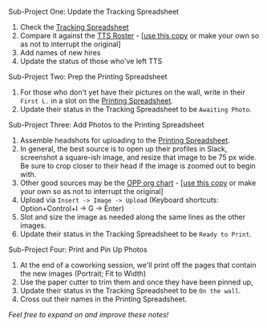 
Sub-Project One: Update the Tracking Spreadsheet
1. Check the [Tracking Spreadsheet](https://docs.google.com/spreadsheets/d/1WiHRitHG8pxH13OSdhV8Rx4aRz73Zdp_nkz9L5H0nkU/edit#gid=1889587966)
2. Compare it against the [TTS Roster](https://docs.google.com/spreadsheets/d/1tRzGxnI1E4soOkHsod5xd-XmO33cy0cKRx7LpSNAaF0/edit?usp=sharing) - [[use this copy](https://docs.google.com/spreadsheets/d/1EYVWtKGBBnyZXfiudWO18Fl2vr4nVWQcJBhvACbbKbk/edit#gid=581768240) or make your own so as not to interrupt the original] 
3. Add names of new hires
4. Update the status of those who've left TTS 
  
Sub-Project Two: Prep the Printing Spreadsheet
1. For those who don't yet have their pictures on the wall, write in their `First L.` in a slot on the [Printing Spreadsheet](https://docs.google.com/spreadsheets/d/1WiHRitHG8pxH13OSdhV8Rx4aRz73Zdp_nkz9L5H0nkU/edit#gid=1675692351).  
2. Update their status in the Tracking Spreadsheet to be `Awaiting Photo`.  
  
Sub-Project Three: Add Photos to the Printing Spreadsheet 
1. Assemble headshots for uploading to the [Printing Spreadsheet](https://docs.google.com/spreadsheets/d/1WiHRitHG8pxH13OSdhV8Rx4aRz73Zdp_nkz9L5H0nkU/edit#gid=1675692351).  
2. In general, the best source is to open up their profiles in Slack, screenshot a square-ish image, and resize that image to be 75 px wide.  Be sure to crop closer to their head if the image is zoomed out to begin with.  
3. Other good sources may be the [OPP org chart](https://docs.google.com/presentation/d/10Qfq1AaQh74q76Pik99kQedvshLBo0qLWZGsH-nrV0w/edit#slide=id.g36a90c50d9_0_5) - [[use this copy](https://docs.google.com/presentation/d/10Z0REftWybdhBqoNKCo6RLCEY0WjGSsmTsIYYXe4GgY/edit#slide=id.g437916919f_0_14) or make your own so as not to interrupt the original] 
4. Upload via `Insert -> Image -> Upload` (Keyboard shortcuts: Option+Control+I -> G -> Enter)
5. Slot and size the image as needed along the same lines as the other images.  
6. Update their status in the Tracking Spreadsheet to be `Ready to Print`. 

  
Sub-Project Four: Print and Pin Up Photos
1. At the end of a coworking session, we'll print off the pages that contain the new images (Portrait; Fit to Width)
2. Use the paper cutter to trim them and once they have been pinned up, 
3. Update their status in the Tracking Spreadsheet to be `On the wall`.  
4. Cross out their names in the Printing Spreadsheet.  

_Feel free to expand on and improve these notes!_
